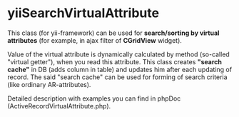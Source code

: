 yiiSearchVirtualAttribute
=========================

This class (for yii-framework) can be used for <b>search/sorting by virtual attributes</b>
(for example, in ajax filter of <b>CGridView</b> widget).

Value of the virtual attribute is dynamically calculated by method (so-called "virtual getter"), when you read this attribute.
This class creates <b>"search cache"</b> in DB (adds column in table) and updates him after each updating of record.
The said "search cache" can be used for forming of search criteria (like ordinary AR-attributes).

Detailed description with examples you can find in phpDoc (ActiveRecordVirtualAttribute.php).